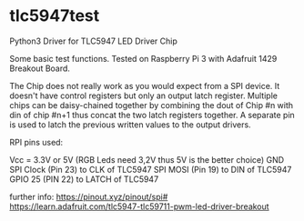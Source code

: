 # tlc5947test
Python3 Driver for TLC5947 LED Driver Chip

Some basic test functions. Tested on Raspberry Pi 3 with Adafruit 1429 Breakout Board.

The Chip does not really work as you would expect from a SPI device. It doesn't have control registers but only an output latch register.
Multiple chips can be daisy-chained together by combining the dout of Chip #n with din of chip #n+1 thus concat the two latch registers together.
A separate pin is used to latch the previous written values to the output drivers.

RPI pins used:

Vcc = 3.3V or 5V (RGB Leds need 3,2V thus 5V is the better choice)
GND 
SPI Clock (Pin 23) to CLK of TLC5947
SPI MOSI (Pin 19) to DIN of TLC5947
GPIO 25 (PIN 22) to LATCH of TLC5947

further info:
https://pinout.xyz/pinout/spi#
https://learn.adafruit.com/tlc5947-tlc59711-pwm-led-driver-breakout


